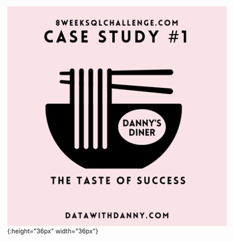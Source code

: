 
![alt text](https://github.com/tony1523/SQL/blob/main/8_Week%20_SQL_Challenge/img/case_study_1_pic.png "Logo Title text 1"){:height="36px" width="36px"}
